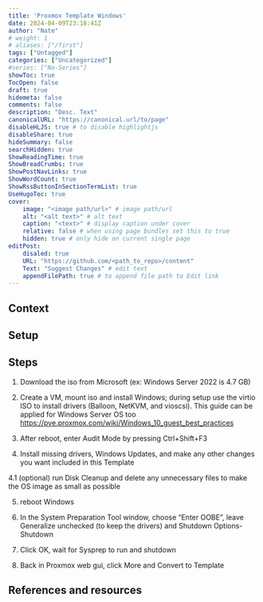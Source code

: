 ```yaml
---
title: 'Proxmox Template Windows'
date: 2024-04-09T23:18:41Z
author: "Nate"
# weight: 1
# aliases: ["/first"]
tags: ["Untagged"]
categories: ["Uncategorized"]
#series: ["No-Series"]
showToc: true
TocOpen: false
draft: true
hidemeta: false
comments: false
description: "Desc. Text"
canonicalURL: "https://canonical.url/to/page"
disableHLJS: true # to disable highlightjs
disableShare: true
hideSummary: false
searchHidden: true
ShowReadingTime: true
ShowBreadCrumbs: true
ShowPostNavLinks: true
ShowWordCount: true
ShowRssButtonInSectionTermList: true
UseHugoToc: true
cover:
    image: "<image path/url>" # image path/url
    alt: "<alt text>" # alt text
    caption: "<text>" # display caption under cover
    relative: false # when using page bundles set this to true
    hidden: true # only hide on current single page
editPost:
    disaled: true
    URL: "https://github.com/<path_to_repo>/content"
    Text: "Suggest Changes" # edit text
    appendFilePath: true # to append file path to Edit link
---
```



## Context

## Setup

## Steps



1. Download the iso from Microsoft (ex: Windows Server 2022 is 4.7 GB)

2. Create a VM, mount iso and install Windows; during setup use the virtio ISO to install drivers (Balloon, NetKVM, and vioscsi). This guide can be applied for Windows Server OS too https://pve.proxmox.com/wiki/Windows_10_guest_best_practices

3. After reboot, enter Audit Mode by pressing Ctrl+Shift+F3

4. Install missing drivers, Windows Updates, and make any other changes you want included in this Template

4.1 (optional) run Disk Cleanup and delete any unnecessary files to make the OS image as small as possible

5. reboot Windows

6. In the System Preparation Tool window, choose “Enter OOBE”, leave Generalize unchecked (to keep the drivers) and Shutdown Options- Shutdown

7. Click OK, wait for Sysprep to run and shutdown

8. Back in Proxmox web gui, click More and Convert to Template



## References and resources
